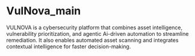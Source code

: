# VulNova_main
VULNOVA is a cybersecurity platform that combines asset intelligence, vulnerability prioritization, and agentic Ai-driven automation to streamline remediation. It also enables automated asset scanning and integrates contextual intelligence for faster decision-making.
